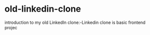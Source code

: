 # old-linkedin-clone
introduction to my  old LinkedIn clone:-Linkedin clone is basic frontend projec

